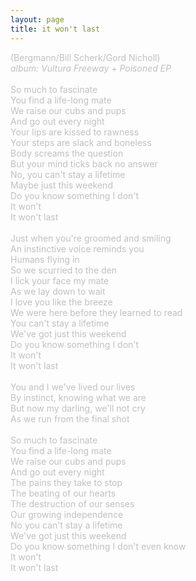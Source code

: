 ```yaml
---
layout: page
title: it won't last
---
```

<span style="color: #c0c0c0" class="Apple-style-span">(Bergmann/Bill Scherk/Gord Nicholl)<br />
<i>album: Vultura Freeway + Poisoned EP</i><br />
<br />
So much to fascinate<br />
You find a life-long mate<br />
We raise our cubs and pups<br />
And go out every night<br />
Your lips are kissed to rawness<br />
Your steps are slack and boneless<br />
Body screams the question<br />
But your mind ticks back no answer<br />
No, you can't stay a lifetime<br />
Maybe just this weekend<br />
Do you know something I don't <br />
It won't <br />
It won't last<br />
<br />
Just when you're groomed and smiling<br />
An instinctive voice reminds you<br />
Humans flying in<br />
So we scurried to the den<br />
I lick your face my mate<br />
As we lay down to wait<br />
I love you like the breeze<br />
We were here before they learned to read<br />
You can't stay a lifetime<br />
We've got just this weekend<br />
Do you know something I don't <br />
It won't <br />
It won't last<br />
<br />
You and I we've lived our lives<br />
By instinct, knowing what we are<br />
But now my darling, we'll not cry<br />
As we run from the final shot<br />
<br />
So much to fascinate<br />
You find a life-long mate<br />
We raise our cubs and pups <br />
And go out every night<br />
The pains they take to stop<br />
The beating of our hearts<br />
The destruction of our senses<br />
Our growing independence<br />
No you can't stay a lifetime<br />
We've got just this weekend<br />
Do you know something I don't even know<br />
It won't <br />
It won't last<br />
</span>
